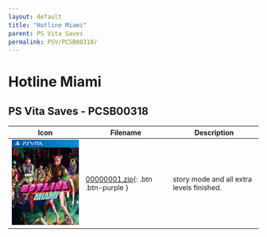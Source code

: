 ```yaml
---
layout: default
title: "Hotline Miami"
parent: PS Vita Saves
permalink: PSV/PCSB00318/
---
```

# Hotline Miami

## PS Vita Saves - PCSB00318

| Icon | Filename | Description |
|------|----------|-------------|
| ![Hotline Miami](icon0.png) | [00000001.zip](00000001.zip){: .btn .btn-purple } | story mode and all extra levels finished.  |
